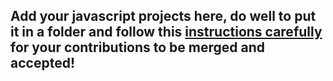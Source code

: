 ## Add your javascript projects here, do well to put it in a folder and follow this [instructions carefully](https://github.com/chryz-hub/js-projects#for-your-contributions-to-be-merged) for your contributions to be merged and accepted!
